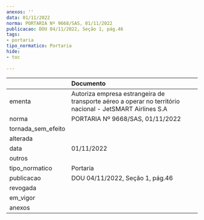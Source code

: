 ```yaml
---
anexos: ''
data: 01/11/2022
norma: PORTARIA Nº 9668/SAS, 01/11/2022
publicacao: DOU 04/11/2022, Seção 1, pág.46
tags:
- portaria
tipo_normatico: Portaria
hide: 
- toc 
 
---
```


|                    | Documento                                                                                                |
|:-------------------|:---------------------------------------------------------------------------------------------------------|
| ementa             | Autoriza empresa estrangeira de transporte aéreo a operar no território nacional - JetSMART Airlines S.A |
| norma              | PORTARIA Nº 9668/SAS, 01/11/2022                                                                         |
| tornada_sem_efeito |                                                                                                          |
| alterada           |                                                                                                          |
| data               | 01/11/2022                                                                                               |
| outros             |                                                                                                          |
| tipo_normatico     | Portaria                                                                                                 |
| publicacao         | DOU 04/11/2022, Seção 1, pág.46                                                                          |
| revogada           |                                                                                                          |
| em_vigor           |                                                                                                          |
| anexos             |                                                                                                          |